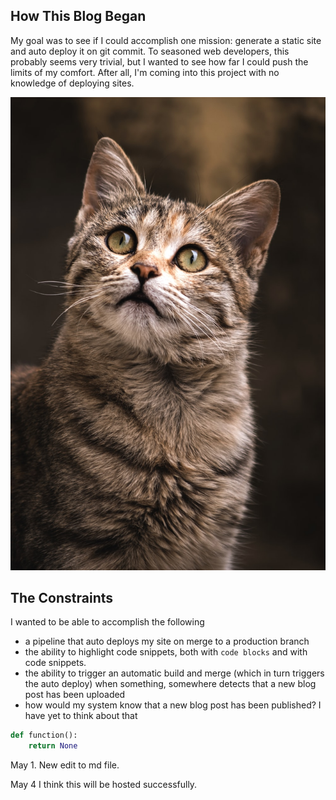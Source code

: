 <!-- title: How I'm Hosting This Blog -->
<!-- author: Dave -->

## How This Blog Began
My goal was to see if I could accomplish one mission: generate a static site and auto deploy it on git commit. To seasoned web developers, this probably seems very trivial, but I wanted to see how far I could push the limits of my comfort. After all, I'm coming into this project with no knowledge of deploying sites.

![alt text](/images/cat.jpeg)

## The Constraints

I wanted to be able to accomplish the following
- a pipeline that auto deploys my site on merge to a production branch
- the ability to highlight code snippets, both with `code blocks` and with code snippets. 
- the ability to trigger an automatic build and merge (which in turn triggers the auto deploy) when something, somewhere detects that a new blog post has been uploaded
- how would my system know that a new blog post has been published? I have yet to think about that

```py
def function():
    return None
```

May 1.
New edit to md file.

May 4
I think this will be hosted successfully.